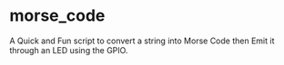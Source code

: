 # morse_code

A Quick and Fun script to convert a string into Morse Code then Emit it through an LED using the GPIO.

